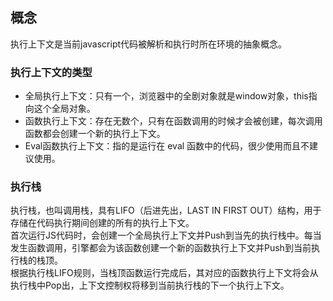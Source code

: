 ## 概念
执行上下文是当前javascript代码被解析和执行时所在环境的抽象概念。

### 执行上下文的类型
* 全局执行上下文：只有一个，浏览器中的全剧对象就是window对象，this指向这个全局对象。
* 函数执行上下文：存在无数个，只有在函数调用的时候才会被创建，每次调用函数都会创建一个新的执行上下文。
* Eval函数执行上下文：指的是运行在 eval 函数中的代码，很少使用而且不建议使用。  

### 执行栈 
执行栈，也叫调用栈，具有LIFO（后进先出，LAST IN FIRST OUT）结构，用于存储在代码执行期间创建的所有的执行上下文。  
首次运行JS代码时，会创建一个全局执行上下文并Push到当先的执行栈中。每当发生函数调用，引擎都会为该函数创建一个新的函数执行上下文并Push到当前执行栈的栈顶。  
根据执行栈LIFO规则，当栈顶函数运行完成后，其对应的函数执行上下文将会从执行栈中Pop出，上下文控制权将移到当前执行栈的下一个执行上下文。  
